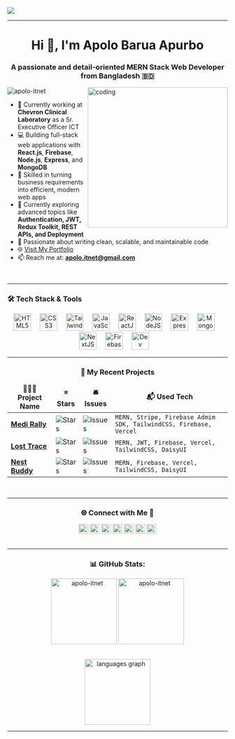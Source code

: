 <img align="center" src="https://i.postimg.cc/DyYhKTXZ/1.png" /> <hr>

<h1 align="center">Hi 👋, I'm Apolo Barua Apurbo</h1>
<h3 align="center">A passionate and detail-oriented MERN Stack Web Developer from Bangladesh 🇧🇩</h3>

<img align="right" alt="coding" width="320" src="https://user-images.githubusercontent.com/55389276/140866485-8fb1c876-9a8f-4d6a-98dc-08c4981eaf70.gif"/>

<p align="left">
  <img src="https://komarev.com/ghpvc/?username=apolo-itnet&label=Profile%20views&color=0e75b6&style=flat" alt="apolo-itnet" />
</p>

- 🔭 Currently working at **Chevron Clinical Laboratory** as a Sr. Executive Officer ICT
- 💻 Building full-stack web applications with **React.js**, **Firebase**, **Node.js**, **Express**, and **MongoDB**  
- 🎯 Skilled in turning business requirements into efficient, modern web apps  
- 🌱 Currently exploring advanced topics like **Authentication, JWT, Redux Toolkit, REST APIs, and Deployment**  
- 🧰 Passionate about writing clean, scalable, and maintainable code  
- 🌐 <a href="https://apolo-barua.netlify.app" target="_blank" rel="noopener noreferrer">Visit My Portfolio</a>
- 📫 Reach me at: **apolo.itnet@gmail.com**
 <br>

 ---
 
### 🛠️ Tech Stack & Tools

<div align="center">
  <img src="https://cdn.simpleicons.org/html5/E34F26" height="40" alt="HTML5" />  <img width="12" />
  <img src="https://skillicons.dev/icons?i=css" height="40" alt="CSS3" />  <img width="12" />
  <img src="https://cdn.simpleicons.org/tailwindcss/06B6D4" height="40" alt="TailwindCSS" />  <img width="12" />
  <img src="https://skillicons.dev/icons?i=js" height="40" alt="JavaScript" />  <img width="12" />
  <img src="https://skillicons.dev/icons?i=react" height="40" alt="ReactJS" />  <img width="12" />
  <img src="https://skillicons.dev/icons?i=nodejs" height="40" alt="NodeJS" />  <img width="12" />
  <img src="https://skillicons.dev/icons?i=express" height="40" alt="ExpressJS" />  <img width="12" />
  <img src="https://skillicons.dev/icons?i=mongodb" height="40" alt="MongoDB" />  <img width="12" />
  <img src="https://skillicons.dev/icons?i=nextjs" height="40" alt="NextJS" />  <img width="12" />
  <img src="https://cdn.simpleicons.org/firebase/FFCA28" height="40" alt="Firebase" />  <img width="12" />
  <img src="https://skillicons.dev/icons?i=postman,git,github,vscode,figma" height="40" alt="Dev Tools" />  <img width="12" />
</div>

<!-- <div>
  <p align="center">
  <a href="https://skillicons.dev">
    <img src="https://skillicons.dev/icons?i=html,css,tailwind,js,react,firebase" />
  </a>
</p>
</div> -->

---

<h3 align="center">💼 My Recent Projects</h3>
<table align="center">
  <thead align="center">
    <tr>
      <td><b>👨🏻‍💻 Project Name</b></td>
      <td><b>⭐ Stars</b></td>
      <td><b>🛎 Issues</b></td>
      <td><b>📬 Used Tech</b></td>
    </tr>
  </thead>
  <tbody>
    <tr>
      <td><a href="https://github.com/apolo-itnet/MediRally-Client"><b>Medi Rally</b></a></td>
      <td><img alt="Stars" src="https://img.shields.io/github/stars/apolo-itnet/MediRally-Client?style=flat-square&labelColor=343b41"/></td>
      <td><img alt="Issues" src="https://img.shields.io/github/issues/apolo-itnet/MediRally-Client?style=flat-square&labelColor=343b41"/></td>
      <td><code>MERN, Stripe, Firebase Admim SDK, TailwindCSS, Firebase, Vercel</code></td>
    </tr>
    <tr>
      <td><a href="https://github.com/apolo-itnet/LostTrace-Client"><b>Lost Trace </b></a></td>
      <td><img alt="Stars" src="https://img.shields.io/github/stars/apolo-itnet/LostTrace-Client?style=flat-square&labelColor=343b41"/></td>
      <td><img alt="Issues" src="https://img.shields.io/github/issues/apolo-itnet/LostTrace-Client?style=flat-square&labelColor=343b41"/></td>
      <td><code>MERN, JWT, Firebase, Vercel, TailwindCSS, DaisyUI </code></td>
    </tr>
    <tr>
      <td><a href="https://github.com/apolo-itnet/Nest-Buddy-Client"><b>Nest Buddy</b></a></td>
      <td><img alt="Stars" src="https://img.shields.io/github/stars/apolo-itnet/Nest-Buddy-Client?style=flat-square&labelColor=343b41"/></td>
      <td><img alt="Issues" src="https://img.shields.io/github/issues/apolo-itnet/Nest-Buddy-Client?style=flat-square&labelColor=343b41"/></td>
      <td><code>MERN, Firebase, Vercel, TailwindCSS, DaisyUI </code></td>
    </tr>
  </tbody>
</table>

<br>  

---

<h3 align="center">🌐 Connect with Me 🍬</h3>
<div align="center">
  <img src="https://img.shields.io/static/v1?message=Codepen&logo=codepen&label=&color=000000&logoColor=white&labelColor=&style=flat" height="22" alt="codepen logo"  />
  <img src="https://img.shields.io/static/v1?message=Gmail&logo=gmail&label=&color=D14836&logoColor=white&labelColor=&style=flat" height="22" alt="gmail logo"  />
  <img src="https://img.shields.io/static/v1?message=LinkedIn&logo=linkedin&label=&color=0077B5&logoColor=white&labelColor=&style=flat" height="22" alt="linkedin logo"  />
  <img src="https://img.shields.io/static/v1?message=Twitter&logo=twitter&label=&color=1DA1F2&logoColor=white&labelColor=&style=flat" height="22" alt="twitter logo"  />
  <img src="https://img.shields.io/static/v1?message=Facebook&logo=facebook&label=&color=1877F2&logoColor=white&labelColor=&style=flat" height="22" alt="facebook logo"  />
  <img src="https://img.shields.io/static/v1?message=Instagram&logo=instagram&label=&color=E4405F&logoColor=white&labelColor=&style=flat" height="22" alt="instagram logo"  />
  <img src="https://img.shields.io/static/v1?message=Youtube&logo=youtube&label=&color=FF0000&logoColor=white&labelColor=&style=flat" height="22" alt="youtube logo"  />
</div>
<br>

---

<h3 align="center"> 📊 GitHub Stats: </h3>
<div align="center">
  <img src="https://github-readme-stats.vercel.app/api?username=apolo-itnet&hide_title=false&hide_rank=false&show_icons=true&include_all_commits=true&count_private=true&disable_animations=false&theme=gotham&card_width=450&locale=en&hide_border=false" height="150" alt="apolo-itnet"  />
  <img src="https://github-readme-streak-stats.herokuapp.com/?user=apolo-itnet&theme=gotham"  height="150"  alt="apolo-itnet" />
</div> 
<br>
<p align="center"> 
 <img src="https://github-readme-stats.vercel.app/api/top-langs?username=apolo-itnet&locale=en&hide_title=false&layout=compact&card_width=400&langs_count=5&theme=gotham&hide_border=false" height="150" alt="languages graph"  />
</p>

---
